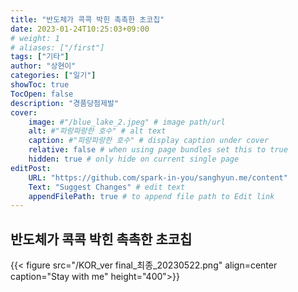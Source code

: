 ```yaml
---
title: "반도체가 콕콕 박힌 촉촉한 초코칩"
date: 2023-01-24T10:25:03+09:00
# weight: 1
# aliases: ["/first"]
tags: ["기타"]
author: "상현이"
categories: ["일기"]
showToc: true
TocOpen: false
description: "경품당첨제발"
cover:
    image: #"/blue_lake_2.jpeg" # image path/url
    alt: #"파랑파랑한 호수" # alt text
    caption: #"파랑파랑한 호수" # display caption under cover
    relative: false # when using page bundles set this to true
    hidden: true # only hide on current single page
editPost:
    URL: "https://github.com/spark-in-you/sanghyun.me/content"
    Text: "Suggest Changes" # edit text
    appendFilePath: true # to append file path to Edit link
---
```

## 반도체가 콕콕 박힌 촉촉한 초코칩
{{< figure src="/KOR_ver final_최종_20230522.png" align=center caption="Stay with me" height="400">}}